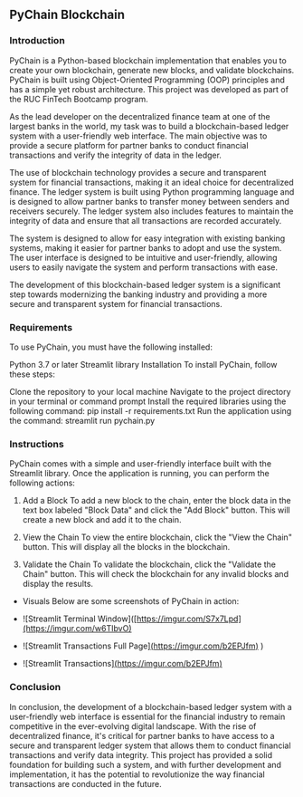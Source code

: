 ## PyChain Blockchain
### Introduction
PyChain is a Python-based blockchain implementation that enables you to create your own blockchain, generate new blocks, and validate blockchains. PyChain is built using Object-Oriented Programming (OOP) principles and has a simple yet robust architecture. This project was developed as part of the RUC FinTech Bootcamp program.

As the lead developer on the decentralized finance team at one of the largest banks in the world, my task was to build a blockchain-based ledger system with a user-friendly web interface. The main objective was to provide a secure platform for partner banks to conduct financial transactions and verify the integrity of data in the ledger.

The use of blockchain technology provides a secure and transparent system for financial transactions, making it an ideal choice for decentralized finance. The ledger system is built using Python programming language and is designed to allow partner banks to transfer money between senders and receivers securely. The ledger system also includes features to maintain the integrity of data and ensure that all transactions are recorded accurately.

The system is designed to allow for easy integration with existing banking systems, making it easier for partner banks to adopt and use the system. The user interface is designed to be intuitive and user-friendly, allowing users to easily navigate the system and perform transactions with ease.

The development of this blockchain-based ledger system is a significant step towards modernizing the banking industry and providing a more secure and transparent system for financial transactions.

### Requirements
To use PyChain, you must have the following installed:

Python 3.7 or later
Streamlit library
Installation
To install PyChain, follow these steps:

Clone the repository to your local machine
Navigate to the project directory in your terminal or command prompt
Install the required libraries using the following command: pip install -r requirements.txt
Run the application using the command: streamlit run pychain.py

### Instructions
PyChain comes with a simple and user-friendly interface built with the Streamlit library. Once the application is running, you can perform the following actions:

1. Add a Block
To add a new block to the chain, enter the block data in the text box labeled "Block Data" and click the "Add Block" button. This will create a new block and add it to the chain.

2. View the Chain
To view the entire blockchain, click the "View the Chain" button. This will display all the blocks in the blockchain.

3. Validate the Chain
To validate the blockchain, click the "Validate the Chain" button. This will check the blockchain for any invalid blocks and display the results.

* Visuals
Below are some screenshots of PyChain in action:

* ![Streamlit Terminal Window]([https://imgur.com/S7x7Lpd](https://imgur.com/w6TIbvO)



* ![Streamlit Transactions Full Page][(https://imgur.com/b2EPJfm)](https://imgur.com/dAgGpIu)
)


* ![Streamlit Transactions][(https://imgur.com/b2EPJfm)](https://imgur.com/yT3rmQx)


### Conclusion
In conclusion, the development of a blockchain-based ledger system with a user-friendly web interface is essential for the financial industry to remain competitive in the ever-evolving digital landscape. With the rise of decentralized finance, it's critical for partner banks to have access to a secure and transparent ledger system that allows them to conduct financial transactions and verify data integrity. This project has provided a solid foundation for building such a system, and with further development and implementation, it has the potential to revolutionize the way financial transactions are conducted in the future.






